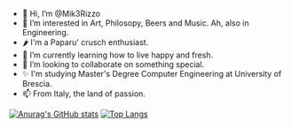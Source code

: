 <!---
Mik3Rizzo/Mik3Rizzo is a ✨ special ✨ repository because its `README.md` (this file) appears on your GitHub profile.
You can click the Preview link to take a look at your changes.
--->


- 👋 Hi, I’m @Mik3Rizzo
- 👀 I’m interested in Art, Philosopy, Beers and Music. Ah, also in Engineering.
- 🌶 I'm a Paparu' crusch enthusiast.
- 🌱 I’m currently learning how to live happy and fresh.
- 💞️ I’m looking to collaborate on something special.
- ✨ I'm studying Master's Degree Computer Engineering at University of Brescia.
- 📫 From Italy, the land of passion.

[![Anurag's GitHub stats](https://github-readme-stats.vercel.app/api?username=Mik3Rizzo&hide=prs,contribs&hide_rank=true&count_private=true&include_all_commits=true&show_icons=true&theme=dark&bg_color=0d1117)](https://github.com/anuraghazra/github-readme-stats)   [![Top Langs](https://github-readme-stats.vercel.app/api/top-langs/?username=Mik3Rizzo&layout=compact&theme=dark&bg_color=0d1117)](https://github.com/anuraghazra/github-readme-stats)



